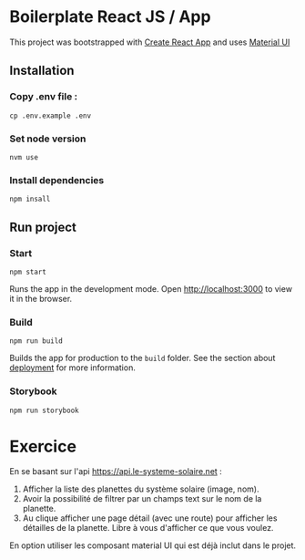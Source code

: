 # Boilerplate React JS / App

This project was bootstrapped with [Create React App](https://github.com/facebook/create-react-app) and uses [Material UI](https://material-ui.com/)

## Installation

### Copy .env file :

```
cp .env.example .env
```

### Set node version

```
nvm use
```

### Install dependencies

```
npm insall
```

## Run project

### Start

`npm start`

Runs the app in the development mode.
Open [http://localhost:3000](http://localhost:3000) to view it in the browser.

### Build

`npm run build`

Builds the app for production to the `build` folder.
See the section about [deployment](https://facebook.github.io/create-react-app/docs/deployment) for more information.

### Storybook

`npm run storybook`


# Exercice
En se basant sur l'api https://api.le-systeme-solaire.net : 
1. Afficher la liste des planettes du système solaire (image, nom).
2. Avoir la possibilité de filtrer par un champs text sur le nom de la planette.
3. Au clique afficher une page détail (avec une route) pour afficher les détailles de la planette. Libre à vous d'afficher ce que vous voulez.

En option utiliser les composant material UI qui est déjà inclut dans le projet.
